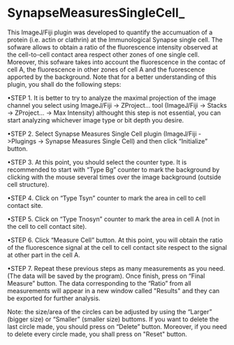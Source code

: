 # SynapseMeasuresSingleCell_

This ImageJ/Fiji plugin was developed to quantify the accumuation of a protein (i.e. actin or clathrin) at the Immunological Synapse single cell. The sofware allows to obtain a ratio of the fluorescence intensity observed at the cell-to-cell contact area respect other zones of one single cell. Moreover, this sofware takes into account the fluorescence in the contac of cell A, the fluorescence in other zones of cell A and the fuorescence apported by the background. Note that for a better understanding of this plugin, you shall do the following steps:

•STEP 1. It is better to try to analyze the maximal projection of the image channel you select using ImageJ/Fiji -> ZProject... tool (ImageJ/Fiji -> Stacks -> ZProject... -> Max Intensity) althought this step is not essential, you can start analyzing whichever image type or bit depth you desire.

•STEP 2. Select Synapse Measures Single Cell plugin (ImageJ/Fiji ->Plugings -> Synapse Measures Single Cell) and then click “Initialize” button.

•STEP 3. At this point, you should select the counter type. It is recommended to start with “Type Bg” counter to mark the background by clicking with the mouse several times over the image background (outside cell structure).

•STEP 4. Click on “Type Tsyn” counter to mark the area in cell to cell contact site.

•STEP 5. Click on “Type Tnosyn” counter to mark the area in cell A (not in the cell to cell contact site).

•STEP 6. Click “Measure Cell” button. At this point, you will obtain the ratio of the fluorescence signal at the cell to cell contact site respect to the signal at other part in the cell A.

•STEP 7. Repeat these previous steps as many measurements as you need. (The data will be saved by the program). Once finish, press on “Final Measure” button. The data corresponding to the “Ratio” from all measurements will appear in a new window called "Results" and they can be exported for further analysis.

Note: the size/area of the circles can be adjusted by using the “Larger” (bigger size) or “Smaller” (smaller size) buttoms. If you want to delete the last circle made, you should press on “Delete” button. Moreover, if you need to delete every circle made, you shall press on "Reset" button.
